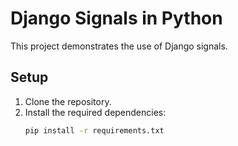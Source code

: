 # Django Signals in Python

This project demonstrates the use of Django signals.

## Setup

1. Clone the repository.
2. Install the required dependencies:
   ```bash
   pip install -r requirements.txt
